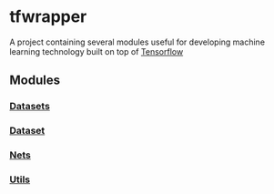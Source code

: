 # tfwrapper
A project containing several modules useful for developing machine learning technology built on top of [Tensorflow](https://www.tensorflow.org/)

## Modules
### [Datasets](https://github.com/epigramai/tfwrapper/blob/master/tfwrapper/datasets)
### [Dataset]()
### [Nets]()
### [Utils]()